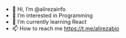 - 👋 Hi, I’m @alirezainfo
- 👀 I’m interested in Programming
- 🌱 I’m currently learning React
- 📫 How to reach me https://t.me/alirezabio
